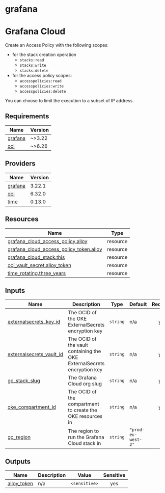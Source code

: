 # grafana

<!-- BEGIN_TF_DOCS -->
# Grafana Cloud

Create an Access Policy with the following scopes:

* for the stack creation operation
  * `stacks:read`
  * `stacks:write`
  * `stacks:delete`
* for the access policy scopes:
  * `accesspolicies:read`
  * `accesspolicies:write`
  * `accesspolicies:delete`

You can choose to limit the execution to a subset of IP address.

## Requirements

| Name | Version |
|------|---------|
| <a name="requirement_grafana"></a> [grafana](#requirement\_grafana) | ~>3.22 |
| <a name="requirement_oci"></a> [oci](#requirement\_oci) | ~>6.26 |

## Providers

| Name | Version |
|------|---------|
| <a name="provider_grafana"></a> [grafana](#provider\_grafana) | 3.22.1 |
| <a name="provider_oci"></a> [oci](#provider\_oci) | 6.32.0 |
| <a name="provider_time"></a> [time](#provider\_time) | 0.13.0 |

## Resources

| Name | Type |
|------|------|
| [grafana_cloud_access_policy.alloy](https://registry.terraform.io/providers/grafana/grafana/latest/docs/resources/cloud_access_policy) | resource |
| [grafana_cloud_access_policy_token.alloy](https://registry.terraform.io/providers/grafana/grafana/latest/docs/resources/cloud_access_policy_token) | resource |
| [grafana_cloud_stack.this](https://registry.terraform.io/providers/grafana/grafana/latest/docs/resources/cloud_stack) | resource |
| [oci_vault_secret.alloy_token](https://registry.terraform.io/providers/oracle/oci/latest/docs/resources/vault_secret) | resource |
| [time_rotating.three_years](https://registry.terraform.io/providers/hashicorp/time/latest/docs/resources/rotating) | resource |

## Inputs

| Name | Description | Type | Default | Required |
|------|-------------|------|---------|:--------:|
| <a name="input_externalsecrets_key_id"></a> [externalsecrets\_key\_id](#input\_externalsecrets\_key\_id) | The OCID of the OKE ExternalSecrets encryption key | `string` | n/a | yes |
| <a name="input_externalsecrets_vault_id"></a> [externalsecrets\_vault\_id](#input\_externalsecrets\_vault\_id) | The OCID of the vault containing the OKE ExternalSecrets encryption key | `string` | n/a | yes |
| <a name="input_gc_stack_slug"></a> [gc\_stack\_slug](#input\_gc\_stack\_slug) | The Grafana Cloud org slug | `string` | n/a | yes |
| <a name="input_oke_compartment_id"></a> [oke\_compartment\_id](#input\_oke\_compartment\_id) | The OCID of the compartment to create the OKE resources in | `string` | n/a | yes |
| <a name="input_gc_region"></a> [gc\_region](#input\_gc\_region) | The region to run the Grafana Cloud stack in | `string` | `"prod-eu-west-2"` | no |

## Outputs

| Name | Description | Value | Sensitive |
|------|-------------|-------|:---------:|
| <a name="output_alloy_token"></a> [alloy\_token](#output\_alloy\_token) | n/a | `<sensitive>` | yes |
<!-- END_TF_DOCS -->

